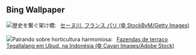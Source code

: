 ## Bing Wallpaper
![](https://www.bing.com/th?id=OHR.PontdArcole_JA-JP2896354577_UHD.jpg&w=1000)歴史を繋ぐ架け橋:&nbsp;&ensp;[セーヌ川, フランス パリ (© StockByM/Getty Images)](https://www.bing.com/th?id=OHR.PontdArcole_JA-JP2896354577_UHD.jpg)
<br><br/>
![](https://www.bing.com/th?id=OHR.TegallalangTerrace_PT-BR7397277478_UHD.jpg&w=1000)Pairando sobre horticultura harmoniosa:&nbsp;&ensp;[Fazendas de terraço Tegallalang em Ubud, na Indonésia (© Cavan Images/Adobe Stock)](https://www.bing.com/th?id=OHR.TegallalangTerrace_PT-BR7397277478_UHD.jpg)
<br><br/>
